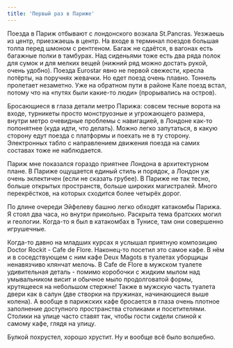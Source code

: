 ```yaml
---
title: 'Первый раз в Париже'
---
```


Поезда в Париж отбывают с лондонского возкала St.Pancras. Уезжаешь из
центр, приезжаешь в центр. На входе в терминал поездов большая толпа
перед шмоном с рентгеном. Багаж не сдаётся, в вагонах есть багажные
полки в тамбурах. Над сиденьями тоже есть два ряда полок для сумок и
для мелких вещей (нижний ряд можно достать рукой, очень удобно).
Поезда Eurostar явно не первой свежести, кресла потёрты, на поручнях
жевачки. Но едет поезд очень плавно. Тоннель пролетает незаметно. Уже
на обратном пути в районе Кале поезд встал, потому что на «путях были
какие-то люди» (прорывались на остров).

Бросающиеся в глаза детали метро Парижа: совсем тесные ворота на
входе, турникеты просто монструозные и угрожающего размера, внутри
метро очевидные проблемы с навигацией, в Лондоне как-то попонятнее
(куда идти, что делать). Можно легко запутаться, в какую сторону едут
поезда с платформы и поехать не в ту сторону. Электронных табло с
направлением движения поезда на самих составах тоже не наблюдается.

Париж мне показался гораздо приятнее Лондона в архитектурном плане. В
Париже ощущается единый стиль и порядок, а Лондон уж очень эклектичен
(если не сказать грубее). В Париже не так тесно, больше открытых
пространств, больше широких магистралей. Много перекрёстков, на
которых сходится более четырёх дорог.

По длине очереди Эйфелеву башню легко обходят катакомбы Парижа. Я
стоял два часа, но внутри прикольно. Раскрыта тема братских могил и
геологии. Когда-то я был в катакомбах в Тунисе, там они совершенно
игрушечные.

Когда-то давно на младших курсах я услышал приятную композицию Doctor
Rockit - Cafe de Flore. Наконец-то посетил это самое кафе. В нём и в
соседствующем с ним кафе Deux Magots в туалетах уборщицы ненавязчиво
клянчат мелочь. В Cafe de Flore в мужском туалете удивительная
деталь - помимо коробочки с жидким мылом над умывальником висит и
обычное мыло продолговатой формы, крутящееся на небольшом стержне!
Также в мужскую часть туалета двери как в салун (две створки на
пружинах, начинающиеся выше колена). А вообще в парижских кафе
бросается в глаза очень плотное заполнение доступного пространства
столиками и посетителями. Столики на улице часто ставят так, чтобы
гости сидели спиной к самому кафе, глядя на улицу.

Булкой похрустел, хорошо хрустит. Ну и вообще всё было волшебно.
